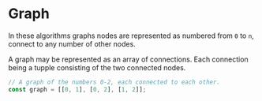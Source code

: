 # Graph

In these algorithms graphs nodes are represented as numbered from `0` to `n`, connect to any number of other nodes.

A graph may be represented as an array of connections. Each connection being a tupple consisting of the two connected nodes.

```js
// A graph of the numbers 0-2, each connected to each other.
const graph = [[0, 1], [0, 2], [1, 2]];
```

